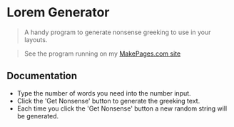 # Lorem Generator
> A handy program to generate nonsense greeking to use in your layouts.

> See the program running on my [MakePages.com site](https://makepages.com/lorem "lorem generator") 

## Documentation

- Type the number of words you need into the number input.
- Click the 'Get Nonsense' button to generate the greeking text.
- Each time you click the 'Get Nonsense' button a new random string will be generated.
